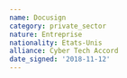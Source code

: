 ```yaml
---
name: Docusign
category: private_sector
nature: Entreprise
nationality: Etats-Unis
alliance: Cyber Tech Accord
date_signed: '2018-11-12'
---
```

    